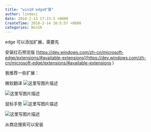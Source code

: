 ```yaml
---
title: "win10 edge扩展"
author: lindexi
date: 2018-2-13 17:23:3 +0800
CreateTime: 2018-2-14 10:5:57 +0800
categories: Win10
---
```



<!--more-->



<div id="toc"></div>

edge 可以添加扩展，需要先

安装红石预览版
[https://dev.windows.com/zh-cn/microsoft-edge/extensions/#available-extensions](https://dev.windows.com/zh-cn/microsoft-edge/extensions/#available-extensions )

我推荐一些扩展：

微软翻译
![这里写图片描述](http://img.blog.csdn.net/20160319085157411)

![这里写图片描述](http://i13.tietuku.cn/2aa67e80c3ad9544.png)

鼠标手势
![这里写图片描述](http://i13.tietuku.cn/2a6a4f50e419bd72.png)

![这里写图片描述](http://i13.tietuku.cn/4aee389e78727eb1.png)

从商店搜索可以安装







